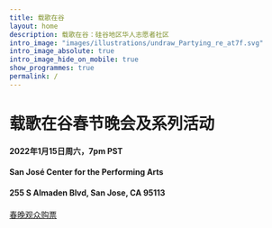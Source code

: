 ```yaml
---
title: 载歌在谷
layout: home
description: 载歌在谷：硅谷地区华人志愿者社区
intro_image: "images/illustrations/undraw_Partying_re_at7f.svg"
intro_image_absolute: true
intro_image_hide_on_mobile: true
show_programmes: true
permalink: /
---
```

# 载歌在谷春节晚会及系列活动
<h4>2022年1月15日周六，7pm PST</h4>
<h4>San José Center for the Performing Arts</h4>
<h4>255 S Almaden Blvd, San Jose, CA 95113 </h4>

<div style="width:80%;text-align:left; margin:20px 0px;">
  <a class="button home-button"  href="/ticket">春晚观众购票</a>
</div>
